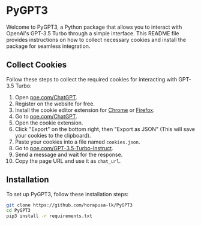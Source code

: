 # PyGPT3

Welcome to PyGPT3, a Python package that allows you to interact with OpenAI's GPT-3.5 Turbo through a simple interface. This README file provides instructions on how to collect necessary cookies and install the package for seamless integration.

## Collect Cookies

Follow these steps to collect the required cookies for interacting with GPT-3.5 Turbo:

1. Open [poe.com/ChatGPT](https://poe.com/ChatGPT).
2. Register on the website for free.
3. Install the cookie editor extension for [Chrome](https://chrome.google.com/webstore/detail/cookie-editor/hlkenndednhfkekhgcdicdfddnkalmdm) or [Firefox](https://addons.mozilla.org/en-US/firefox/addon/cookie-editor/).
4. Go to [poe.com/ChatGPT](https://poe.com/ChatGPT).
5. Open the cookie extension.
6. Click "Export" on the bottom right, then "Export as JSON" (This will save your cookies to the clipboard).
7. Paste your cookies into a file named `cookies.json`.
8. Go to [poe.com/GPT-3.5-Turbo-Instruct](https://poe.com/GPT-3.5-Turbo-Instruct).
9. Send a message and wait for the response.
10. Copy the page URL and use it as `chat_url`.

## Installation

To set up PyGPT3, follow these installation steps:

```bash
git clone https://github.com/horapusa-lk/PyGPT3
cd PyGPT3
pip3 install -r requirements.txt
